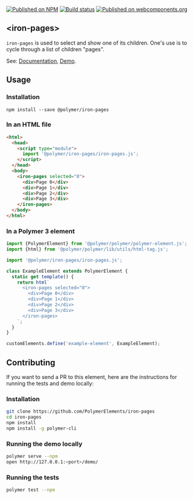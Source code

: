 [![Published on NPM](https://img.shields.io/npm/v/@polymer/iron-pages.svg)](https://www.npmjs.com/package/@polymer/iron-pages)
[![Build status](https://travis-ci.org/PolymerElements/iron-pages.svg?branch=master)](https://travis-ci.org/PolymerElements/iron-pages)
[![Published on webcomponents.org](https://img.shields.io/badge/webcomponents.org-published-blue.svg)](https://webcomponents.org/element/@polymer/iron-pages)

## &lt;iron-pages&gt;

`iron-pages` is used to select and show one of its children. One's use is to cycle
through a list of children "pages".

See: [Documentation](https://www.webcomponents.org/element/@polymer/iron-pages),
  [Demo](https://www.webcomponents.org/element/@polymer/iron-pages/demo/demo/index.html).

## Usage

### Installation

```
npm install --save @polymer/iron-pages
```

### In an HTML file

```html
<html>
  <head>
    <script type="module">
      import '@polymer/iron-pages/iron-pages.js';
    </script>
  </head>
  <body>
    <iron-pages selected="0">
      <div>Page 0</div>
      <div>Page 1</div>
      <div>Page 2</div>
      <div>Page 3</div>
    </iron-pages>
  </body>
</html>
```

### In a Polymer 3 element

```js
import {PolymerElement} from '@polymer/polymer/polymer-element.js';
import {html} from '@polymer/polymer/lib/utils/html-tag.js';

import '@polymer/iron-pages/iron-pages.js';

class ExampleElement extends PolymerElement {
  static get template() {
    return html`
      <iron-pages selected="0">
        <div>Page 0</div>
        <div>Page 1</div>
        <div>Page 2</div>
        <div>Page 3</div>
      </iron-pages>
    `;
  }
}

customElements.define('example-element', ExampleElement);
```

## Contributing

If you want to send a PR to this element, here are the instructions for running
the tests and demo locally:

### Installation

```sh
git clone https://github.com/PolymerElements/iron-pages
cd iron-pages
npm install
npm install -g polymer-cli
```

### Running the demo locally

```sh
polymer serve --npm
open http://127.0.0.1:<port>/demo/
```

### Running the tests

```sh
polymer test --npm
```
